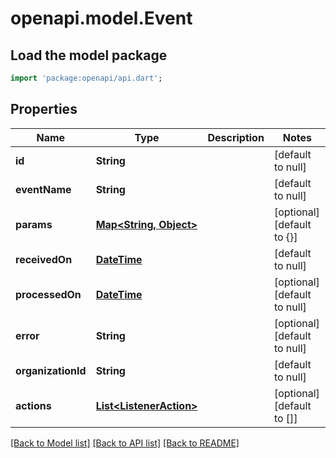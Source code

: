 # openapi.model.Event

## Load the model package
```dart
import 'package:openapi/api.dart';
```

## Properties
Name | Type | Description | Notes
------------ | ------------- | ------------- | -------------
**id** | **String** |  | [default to null]
**eventName** | **String** |  | [default to null]
**params** | [**Map&lt;String, Object&gt;**](Object.md) |  | [optional] [default to {}]
**receivedOn** | [**DateTime**](DateTime.md) |  | [default to null]
**processedOn** | [**DateTime**](DateTime.md) |  | [optional] [default to null]
**error** | **String** |  | [optional] [default to null]
**organizationId** | **String** |  | [default to null]
**actions** | [**List&lt;ListenerAction&gt;**](ListenerAction.md) |  | [optional] [default to []]

[[Back to Model list]](../README.md#documentation-for-models) [[Back to API list]](../README.md#documentation-for-api-endpoints) [[Back to README]](../README.md)


